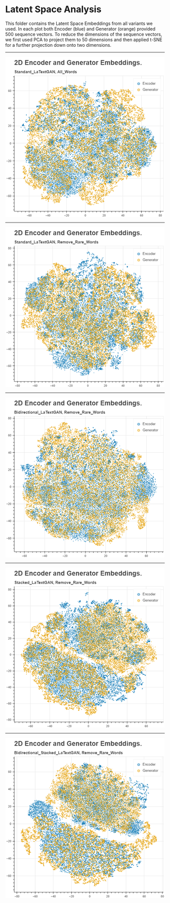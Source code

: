 # Latent Space Analysis
This folder contains the Latent Space Embeddings from all variants we used. In each plot both Encoder (blue) and Generator (orange) provided 500 sequence vectors. 
To reduce the dimensions of the sequence vectors, we first used PCA to project them to 50 dimensions and then applied t-SNE for a further projection down onto two dimensions. 

---

<p align="center">
  <img src="https://github.com/GerritBartels/LaTextGAN/blob/main/Latent%20Space%20Images/Standard_LaTextGAN_All_Words.png?raw=true">
</p>

---

<p align="center">
  <img src="https://github.com/GerritBartels/LaTextGAN/blob/main/Latent%20Space%20Images/Standard_LaTextGAN_Remove_Rare_Words.png?raw=true">
</p>

---

<p align="center">
  <img src="https://github.com/GerritBartels/LaTextGAN/blob/main/Latent%20Space%20Images/Bidirectional_LaTextGAN_Remove_Rare_Words.png?raw=true">
</p>

---

<p align="center">
  <img src="https://github.com/GerritBartels/LaTextGAN/blob/main/Latent%20Space%20Images/Stacked_LaTextGAN_Remove_Rare_Words.png?raw=true">
</p>

---

<p align="center">
  <img src="https://github.com/GerritBartels/LaTextGAN/blob/main/Latent%20Space%20Images/Bidirectional_Stacked_LaTextGAN_Remove_Rare_Words.png?raw=true">
</p>
